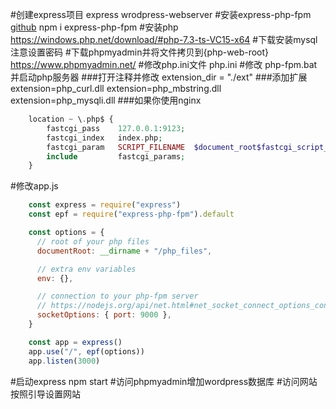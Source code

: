 #创建express项目
    express wrodpress-webserver
#安装express-php-fpm   
    [github](https://github.com/pravdomil/express-php-fpm)
    npm i express-php-fpm
#安装php 
    https://windows.php.net/download/#php-7.3-ts-VC15-x64
#下载安装mysql
    注意设置密码
#下载phpmyadmin并将文件拷贝到{php-web-root}
    https://www.phpmyadmin.net/
#修改php.ini文件
    php.ini
#修改 php-fpm.bat 并启动php服务器
###打开注释并修改
    extension_dir = "./ext"
###添加扩展
    extension=php_curl.dll
    extension=php_mbstring.dll
    extension=php_mysqli.dll
###如果你使用nginx
```php
    location ~ \.php$ {
        fastcgi_pass    127.0.0.1:9123;
        fastcgi_index   index.php;
        fastcgi_param   SCRIPT_FILENAME  $document_root$fastcgi_script_name;
        include         fastcgi_params;
    }
```
#修改app.js
```javascript
    const express = require("express")
    const epf = require("express-php-fpm").default

    const options = {
      // root of your php files
      documentRoot: __dirname + "/php_files",

      // extra env variables
      env: {},

      // connection to your php-fpm server
      // https://nodejs.org/api/net.html#net_socket_connect_options_connectlistener
      socketOptions: { port: 9000 },
    }

    const app = express()
    app.use("/", epf(options))
    app.listen(3000)
```
#启动express
    npm start
#访问phpmyadmin增加wordpress数据库
#访问网站按照引导设置网站